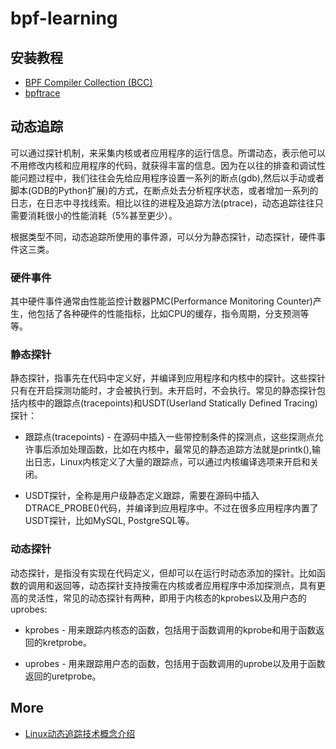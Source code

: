 # bpf-learning

## 安装教程

- [BPF Compiler Collection (BCC)](bcc.md)
- [bpftrace](bpftrace.md)

## 动态追踪

可以通过探针机制，来采集内核或者应用程序的运行信息。所谓动态，表示他可以不用修改内核和应用程序的代码，就获得丰富的信息。因为在以往的排查和调试性能问题过程中，我们往往会先给应用程序设置一系列的断点(gdb),然后以手动或者脚本(GDB的Python扩展)的方式，在断点处去分析程序状态，或者增加一系列的日志，在日志中寻找线索。相比以往的进程及追踪方法(ptrace)，动态追踪往往只需要消耗很小的性能消耗（5%甚至更少）。

根据类型不同，动态追踪所使用的事件源，可以分为静态探针，动态探针，硬件事件这三类。

### 硬件事件

其中硬件事件通常由性能监控计数器PMC(Performance Monitoring Counter)产生，他包括了各种硬件的性能指标，比如CPU的缓存，指令周期，分支预测等等。

### 静态探针

静态探针，指事先在代码中定义好，并编译到应用程序和内核中的探针。这些探针只有在开启探测功能时，才会被执行到。未开启时，不会执行。常见的静态探针包括内核中的跟踪点(tracepoints)和USDT(Userland Statically Defined Tracing)探针：

- 跟踪点(tracepoints) - 在源码中插入一些带控制条件的探测点，这些探测点允许事后添加处理函数，比如在内核中，最常见的静态追踪方法就是printk(),输出日志，Linux内核定义了大量的跟踪点，可以通过内核编译选项来开启和关闭。

- USDT探针，全称是用户级静态定义跟踪，需要在源码中插入DTRACE_PROBE()代码，并编译到应用程序中。不过在很多应用程序内置了USDT探针，比如MySQL, PostgreSQL等。

### 动态探针

动态探针，是指没有实现在代码定义，但却可以在运行时动态添加的探针。比如函数的调用和返回等，动态探针支持按需在内核或者应用程序中添加探测点，具有更高的灵活性，常见的动态探针有两种，即用于内核态的kprobes以及用户态的uprobes:

- kprobes - 用来跟踪内核态的函数，包括用于函数调用的kprobe和用于函数返回的kretprobe。

- uprobes - 用来跟踪用户态的函数，包括用于函数调用的uprobe以及用于函数返回的uretprobe。

## More

- [Linux动态追踪技术概念介绍](https://www.toutiao.com/article/7077801491347833374)